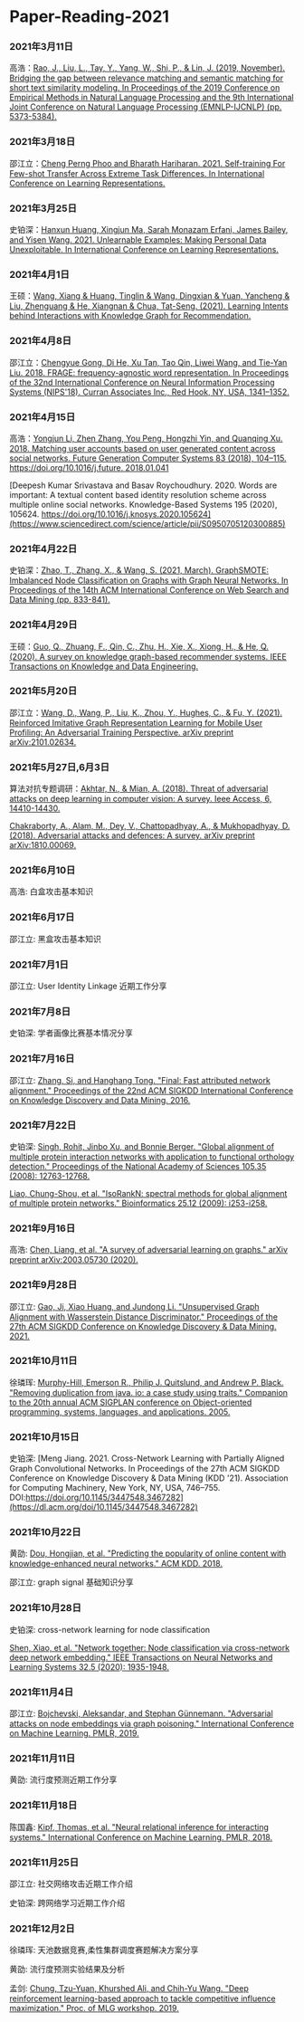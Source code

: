 # Paper-Reading-2021

### 2021年3月11日

高浩：[Rao, J., Liu, L., Tay, Y., Yang, W., Shi, P., & Lin, J. (2019, November). Bridging the gap between relevance matching and semantic matching for short text similarity modeling. In Proceedings of the 2019 Conference on Empirical Methods in Natural Language Processing and the 9th International Joint Conference on Natural Language Processing (EMNLP-IJCNLP) (pp. 5373-5384).](https://cs.uwaterloo.ca/~jimmylin/publications/Rao_etal_EMNLP2019.pdf)

### 2021年3月18日

邵江立：[Cheng Perng Phoo and Bharath Hariharan. 2021. Self-training For Few-shot Transfer Across Extreme Task Differences. In International Conference on Learning Representations.](https://openreview.net/forum?id=O3Y56aqpChA)

### 2021年3月25日

史铂深：[Hanxun Huang, Xingjun Ma, Sarah Monazam Erfani, James Bailey, and Yisen Wang. 2021. Unlearnable Examples: Making Personal Data Unexploitable. In International Conference on Learning Representations.](https://openreview.net/forum?id=iAmZUo0DxC0)

### 2021年4月1日

王硕：[Wang, Xiang & Huang, Tinglin & Wang, Dingxian & Yuan, Yancheng & Liu, Zhenguang & He, Xiangnan & Chua, Tat-Seng. (2021). Learning Intents behind Interactions with Knowledge Graph for Recommendation. ](https://arxiv.org/pdf/2102.07057.pdf)

### 2021年4月8日

邵江立：[Chengyue Gong, Di He, Xu Tan, Tao Qin, Liwei Wang, and Tie-Yan Liu. 2018. FRAGE: frequency-agnostic word representation. In Proceedings of the 32nd International Conference on Neural Information Processing Systems (NIPS'18). Curran Associates Inc., Red Hook, NY, USA, 1341–1352.](https://dl.acm.org/doi/pdf/10.5555/3326943.3327066)

### 2021年4月15日

高浩：[Yongjun Li, Zhen Zhang, You Peng, Hongzhi Yin, and Quanqing Xu. 2018. Matching user accounts based on user generated content across social networks. Future Generation Computer Systems 83 (2018), 104–115. https://doi.org/10.1016/j.future. 2018.01.041](https://www.sciencedirect.com/science/article/pii/S0167739X17324809)

[Deepesh Kumar Srivastava and Basav Roychoudhury. 2020. Words are important: A textual content based identity resolution scheme across multiple online social networks. Knowledge-Based Systems 195 (2020), 105624. https://doi.org/10.1016/j.knosys.2020.105624](https://www.sciencedirect.com/science/article/pii/S0950705120300885)

### 2021年4月22日

史铂深：[Zhao, T., Zhang, X., & Wang, S. (2021, March). GraphSMOTE: Imbalanced Node Classification on Graphs with Graph Neural Networks. In Proceedings of the 14th ACM International Conference on Web Search and Data Mining (pp. 833-841).](https://arxiv.org/pdf/2103.08826.pdf)

### 2021年4月29日

王硕：[Guo, Q., Zhuang, F., Qin, C., Zhu, H., Xie, X., Xiong, H., & He, Q. (2020). A survey on knowledge graph-based recommender systems. IEEE Transactions on Knowledge and Data Engineering.](https://arxiv.org/pdf/2003.00911.pdf)

### 2021年5月20日

邵江立：[Wang, D., Wang, P., Liu, K., Zhou, Y., Hughes, C., & Fu, Y. (2021). Reinforced Imitative Graph Representation Learning for Mobile User Profiling: An Adversarial Training Perspective. arXiv preprint arXiv:2101.02634.](https://arxiv.org/pdf/2101.02634.pdf)

### 2021年5月27日,6月3日

算法对抗专题调研：[Akhtar, N., & Mian, A. (2018). Threat of adversarial attacks on deep learning in computer vision: A survey. Ieee Access, 6, 14410-14430.](https://ieeexplore.ieee.org/stamp/stamp.jsp?arnumber=8294186)

[Chakraborty, A., Alam, M., Dey, V., Chattopadhyay, A., & Mukhopadhyay, D. (2018). Adversarial attacks and defences: A survey. arXiv preprint arXiv:1810.00069.](https://arxiv.org/pdf/1810.00069.pdf)

### 2021年6月10日
高浩: 白盒攻击基本知识

### 2021年6月17日
邵江立: 黑盒攻击基本知识

### 2021年7月1日
邵江立: User Identity Linkage 近期工作分享

### 2021年7月8日
史铂深: 学者画像比赛基本情况分享

### 2021年7月16日
邵江立: [Zhang, Si, and Hanghang Tong. "Final: Fast attributed network alignment." Proceedings of the 22nd ACM SIGKDD International Conference on Knowledge Discovery and Data Mining. 2016.](https://dl.acm.org/doi/pdf/10.1145/2939672.2939766)

### 2021年7月22日
史铂深: [Singh, Rohit, Jinbo Xu, and Bonnie Berger. "Global alignment of multiple protein interaction networks with application to functional orthology detection." Proceedings of the National Academy of Sciences 105.35 (2008): 12763-12768.](https://www.pnas.org/content/pnas/105/35/12763.full.pdf)

[Liao, Chung-Shou, et al. "IsoRankN: spectral methods for global alignment of multiple protein networks." Bioinformatics 25.12 (2009): i253-i258.](https://academic.oup.com/bioinformatics/article/25/12/i253/189039)

### 2021年9月16日
高浩: [Chen, Liang, et al. "A survey of adversarial learning on graphs." arXiv preprint arXiv:2003.05730 (2020).](https://arxiv.org/pdf/2003.05730.pdf)

### 2021年9月28日
邵江立: [Gao, Ji, Xiao Huang, and Jundong Li. "Unsupervised Graph Alignment with Wasserstein Distance Discriminator." Proceedings of the 27th ACM SIGKDD Conference on Knowledge Discovery & Data Mining. 2021.](http://www.cs.virginia.edu/~jg6yd/papers/WAlign.pdf)

### 2021年10月11日
徐璘珲: [Murphy-Hill, Emerson R., Philip J. Quitslund, and Andrew P. Black. "Removing duplication from java. io: a case study using traits." Companion to the 20th annual ACM SIGPLAN conference on Object-oriented programming, systems, languages, and applications. 2005.](https://citeseerx.ist.psu.edu/viewdoc/download?doi=10.1.1.167.9012&rep=rep1&type=pdf)

### 2021年10月15日
史铂深: [Meng Jiang. 2021. Cross-Network Learning with Partially Aligned Graph Convolutional Networks. In Proceedings of the 27th ACM SIGKDD Conference on Knowledge Discovery & Data Mining (KDD '21). Association for Computing Machinery, New York, NY, USA, 746–755. DOI:https://doi.org/10.1145/3447548.3467282](https://dl.acm.org/doi/10.1145/3447548.3467282)

### 2021年10月22日
黄劭: [Dou, Hongjian, et al. "Predicting the popularity of online content with knowledge-enhanced neural networks." ACM KDD. 2018.](https://www.kdd.org/kdd2018/files/deep-learning-day/DLDay18_paper_8.pdf)

邵江立: graph signal 基础知识分享

### 2021年10月28日
史铂深: cross-network learning for node classification

[Shen, Xiao, et al. "Network together: Node classification via cross-network deep network embedding." IEEE Transactions on Neural Networks and Learning Systems 32.5 (2020): 1935-1948.](https://arxiv.org/ftp/arxiv/papers/1901/1901.07264.pdf)

### 2021年11月4日
邵江立: [Bojchevski, Aleksandar, and Stephan Günnemann. "Adversarial attacks on node embeddings via graph poisoning." International Conference on Machine Learning. PMLR, 2019.](http://proceedings.mlr.press/v97/bojchevski19a/bojchevski19a.pdf)

### 2021年11月11日
黄劭: 流行度预测近期工作分享

### 2021年11月18日
陈国鑫: [Kipf, Thomas, et al. "Neural relational inference for interacting systems." International Conference on Machine Learning. PMLR, 2018.](http://proceedings.mlr.press/v80/kipf18a/kipf18a.pdf)

### 2021年11月25日
邵江立: 社交网络攻击近期工作介绍

史铂深: 跨网络学习近期工作介绍

### 2021年12月2日
徐璘珲: 天池数据竞赛,柔性集群调度赛题解决方案分享

黄劭: 流行度预测实验结果及分析

孟剑: [Chung, Tzu-Yuan, Khurshed Ali, and Chih-Yu Wang. "Deep reinforcement learning-based approach to tackle competitive influence maximization." Proc. of MLG workshop. 2019.](http://www.mlgworkshop.org/2019/papers/MLG2019_paper_3.pdf)
